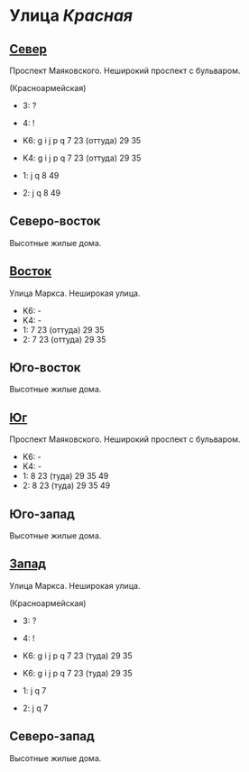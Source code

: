 # Улица *Красная*

## [Север](./10555100.md)

Проспект Маяковского.
Неширокий проспект с бульваром.

(Красноармейская)

* 3:    ?
* 4:    !

* K6:   g   i   j   p   q
        7   23 (оттуда) 29  35
* K4:   g   i   j   p   q
        7   23 (оттуда) 29  35
* 1:    j   q
        8   49
* 2:    j   q
        8   49

## Северо-восток

Высотные жилые дома.

## [Восток](./10570110.md)

Улица Маркса.
Неширокая улица.

* K6:   -
* K4:   -
* 1:    7   23 (оттуда) 29  35
* 2:    7   23 (оттуда) 29  35

## Юго-восток

Высотные жилые дома.

## [Юг](./10555120.md)

Проспект Маяковского.
Неширокий проспект с бульваром.

* K6:   -
* K4:   -
* 1:    8   23 (туда)   29  35  49
* 2:    8   23 (туда)   29  35  49

## Юго-запад

Высотные жилые дома.

## [Запад](./10545110.md)

Улица Маркса.
Неширокая улица.

(Красноармейская)

* 3:    ?
* 4:    !

* K6:   g   i   j   p   q
        7   23 (туда)   29  35
* K6:   g   i   j   p   q
        7   23 (туда)   29  35
* 1:    j   q
        7
* 2:    j   q
        7

## Северо-запад

Высотные жилые дома.
